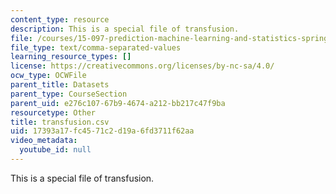 ```yaml
---
content_type: resource
description: This is a special file of transfusion.
file: /courses/15-097-prediction-machine-learning-and-statistics-spring-2012/17393a17fc4571c2d19a6fd3711f62aa_transfusion.csv
file_type: text/comma-separated-values
learning_resource_types: []
license: https://creativecommons.org/licenses/by-nc-sa/4.0/
ocw_type: OCWFile
parent_title: Datasets
parent_type: CourseSection
parent_uid: e276c107-67b9-4674-a212-bb217c47f9ba
resourcetype: Other
title: transfusion.csv
uid: 17393a17-fc45-71c2-d19a-6fd3711f62aa
video_metadata:
  youtube_id: null
---
```

This is a special file of transfusion.